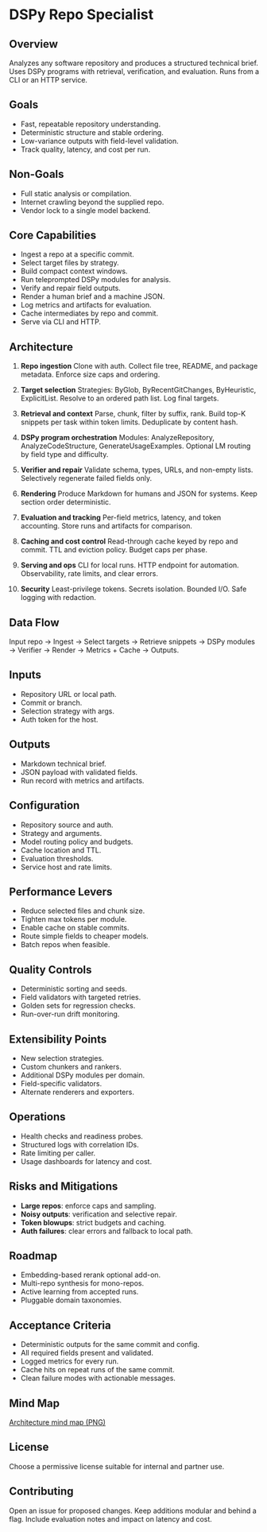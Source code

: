 # DSPy Repo Specialist

## Overview

Analyzes any software repository and produces a structured technical brief. Uses DSPy programs with retrieval, verification, and evaluation. Runs from a CLI or an HTTP service.

## Goals

* Fast, repeatable repository understanding.
* Deterministic structure and stable ordering.
* Low-variance outputs with field-level validation.
* Track quality, latency, and cost per run.

## Non-Goals

* Full static analysis or compilation.
* Internet crawling beyond the supplied repo.
* Vendor lock to a single model backend.

## Core Capabilities

* Ingest a repo at a specific commit.
* Select target files by strategy.
* Build compact context windows.
* Run teleprompted DSPy modules for analysis.
* Verify and repair field outputs.
* Render a human brief and a machine JSON.
* Log metrics and artifacts for evaluation.
* Cache intermediates by repo and commit.
* Serve via CLI and HTTP.

## Architecture

1. **Repo ingestion**
   Clone with auth. Collect file tree, README, and package metadata. Enforce size caps and ordering.

2. **Target selection**
   Strategies: ByGlob, ByRecentGitChanges, ByHeuristic, ExplicitList. Resolve to an ordered path list. Log final targets.

3. **Retrieval and context**
   Parse, chunk, filter by suffix, rank. Build top-K snippets per task within token limits. Deduplicate by content hash.

4. **DSPy program orchestration**
   Modules: AnalyzeRepository, AnalyzeCodeStructure, GenerateUsageExamples. Optional LM routing by field type and difficulty.

5. **Verifier and repair**
   Validate schema, types, URLs, and non-empty lists. Selectively regenerate failed fields only.

6. **Rendering**
   Produce Markdown for humans and JSON for systems. Keep section order deterministic.

7. **Evaluation and tracking**
   Per-field metrics, latency, and token accounting. Store runs and artifacts for comparison.

8. **Caching and cost control**
   Read-through cache keyed by repo and commit. TTL and eviction policy. Budget caps per phase.

9. **Serving and ops**
   CLI for local runs. HTTP endpoint for automation. Observability, rate limits, and clear errors.

10. **Security**
    Least-privilege tokens. Secrets isolation. Bounded I/O. Safe logging with redaction.

## Data Flow

Input repo → Ingest → Select targets → Retrieve snippets → DSPy modules → Verifier → Render → Metrics + Cache → Outputs.

## Inputs

* Repository URL or local path.
* Commit or branch.
* Selection strategy with args.
* Auth token for the host.

## Outputs

* Markdown technical brief.
* JSON payload with validated fields.
* Run record with metrics and artifacts.

## Configuration

* Repository source and auth.
* Strategy and arguments.
* Model routing policy and budgets.
* Cache location and TTL.
* Evaluation thresholds.
* Service host and rate limits.

## Performance Levers

* Reduce selected files and chunk size.
* Tighten max tokens per module.
* Enable cache on stable commits.
* Route simple fields to cheaper models.
* Batch repos when feasible.

## Quality Controls

* Deterministic sorting and seeds.
* Field validators with targeted retries.
* Golden sets for regression checks.
* Run-over-run drift monitoring.

## Extensibility Points

* New selection strategies.
* Custom chunkers and rankers.
* Additional DSPy modules per domain.
* Field-specific validators.
* Alternate renderers and exporters.

## Operations

* Health checks and readiness probes.
* Structured logs with correlation IDs.
* Rate limiting per caller.
* Usage dashboards for latency and cost.

## Risks and Mitigations

* **Large repos**: enforce caps and sampling.
* **Noisy outputs**: verification and selective repair.
* **Token blowups**: strict budgets and caching.
* **Auth failures**: clear errors and fallback to local path.

## Roadmap

* Embedding-based rerank optional add-on.
* Multi-repo synthesis for mono-repos.
* Active learning from accepted runs.
* Pluggable domain taxonomies.

## Acceptance Criteria

* Deterministic outputs for the same commit and config.
* All required fields present and validated.
* Logged metrics for every run.
* Cache hits on repeat runs of the same commit.
* Clean failure modes with actionable messages.

## Mind Map

[Architecture mind map (PNG)](sandbox:/mnt/data/dspy_arch_mindmap.png)

## License

Choose a permissive license suitable for internal and partner use.

## Contributing

Open an issue for proposed changes. Keep additions modular and behind a flag. Include evaluation notes and impact on latency and cost.
